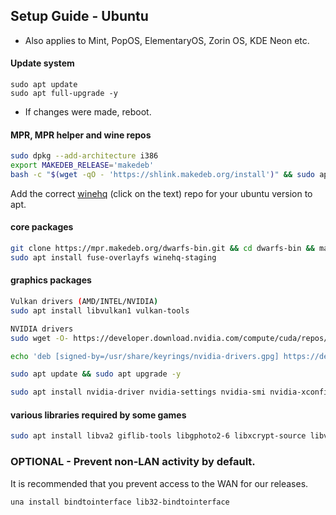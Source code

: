 ## Setup Guide - Ubuntu

- Also applies to Mint, PopOS, ElementaryOS, Zorin OS, KDE Neon etc.

#### Update system
```
sudo apt update
sudo apt full-upgrade -y
```
- If changes were made, reboot.

#### MPR, MPR helper and wine repos
```sh
sudo dpkg --add-architecture i386
export MAKEDEB_RELEASE='makedeb'
bash -c "$(wget -qO - 'https://shlink.makedeb.org/install')" && sudo apt update && sudo apt install git && git clone https://mpr.hunterwittenborn.com/una-bin.git && cd una-bin && makedeb -si
```
Add the correct [winehq](https://wiki.winehq.org/Ubuntu) (click on the text) repo for your ubuntu version to apt.

#### core packages
```sh
git clone https://mpr.makedeb.org/dwarfs-bin.git && cd dwarfs-bin && makedeb -si
sudo apt install fuse-overlayfs winehq-staging
```

#### graphics packages
```sh
Vulkan drivers (AMD/INTEL/NVIDIA)
sudo apt install libvulkan1 vulkan-tools
```
```sh
NVIDIA drivers
sudo wget -O- https://developer.download.nvidia.com/compute/cuda/repos/debian11/x86_64/3bf863cc.pub | gpg --dearmor | sudo tee /usr/share/keyrings/nvidia-drivers.gpg

echo 'deb [signed-by=/usr/share/keyrings/nvidia-drivers.gpg] https://developer.download.nvidia.com/compute/cuda/repos/ubuntu2204/x86_64/ /' | sudo tee /etc/apt/sources.list.d/nvidia-drivers.list

sudo apt update && sudo apt upgrade -y

sudo apt install nvidia-driver nvidia-settings nvidia-smi nvidia-xconfig nvidia-opencl-icd nvidia-opencl-common nvidia-detect linux-image-amd64 linux-headers-amd64
```

#### various libraries required by some games
```sh
sudo apt install libva2 giflib-tools libgphoto2-6 libxcrypt-source libva2:i386 alsa-utils:i386 libopenal1:i386 libpulse0:i386 gstreamer1.0-plugins-bad gstreamer1.0-plugins-base gstreamer1.0-plugins-good gstreamer1.0-plugins-ugly gstreamer1.0-vaapi gstreamer1.0-libav
```
### OPTIONAL - Prevent non-LAN activity by default.

It is recommended that you prevent access to the WAN for our releases.

```
una install bindtointerface lib32-bindtointerface
```
